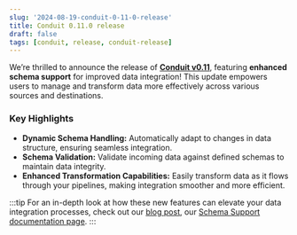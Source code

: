 ```yaml
---
slug: '2024-08-19-conduit-0-11-0-release'
title: Conduit 0.11.0 release
draft: false
tags: [conduit, release, conduit-release]
---
```


We’re thrilled to announce the release of [**Conduit v0.11**](https://github.com/ConduitIO/conduit/releases/tag/v0.11.0), featuring **enhanced schema support** for improved data integration! This update empowers users to manage and transform data more effectively across various sources and destinations.

<!--truncate-->

### Key Highlights

- **Dynamic Schema Handling:** Automatically adapt to changes in data structure, ensuring seamless integration.
- **Schema Validation:** Validate incoming data against defined schemas to maintain data integrity.
- **Enhanced Transformation Capabilities:** Easily transform data as it flows through your pipelines, making integration smoother and more efficient.

:::tip
For an in-depth look at how these new features can elevate your data integration processes, check out our [blog post](https://meroxa.com/blog/conduit-v0.11-unveils-powerful-schema-support-for-enhanced-data-integration/), our [Schema Support documentation page](/docs/using/other-features/schema-support).
:::
